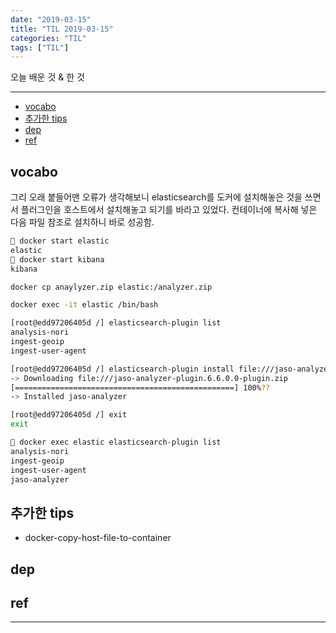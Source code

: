 ```yaml
---
date: "2019-03-15"
title: "TIL 2019-03-15"
categories: "TIL"
tags: ["TIL"]
---
```


오늘 배운 것 & 한 것

----------

- [vocabo](#vocabo)
- [추가한 tips](#추가한-tips)
- [dep](#dep)
- [ref](#ref)

## vocabo

그리 오래 붙들어맨 오류가 생각해보니 elasticsearch를 도커에 설치해놓은 것을 쓰면서 플러그인을 호스트에서 설치해놓고 되기를 바라고 있었다. 컨테이너에 복사해 넣은 다음 파일 참조로 설치하니 바로 성공함.

```bash
 docker start elastic
elastic
 docker start kibana
kibana

docker cp anaylyzer.zip elastic:/analyzer.zip

```

```bash
docker exec -it elastic /bin/bash

[root@edd97206405d /] elasticsearch-plugin list
analysis-nori
ingest-geoip
ingest-user-agent

[root@edd97206405d /] elasticsearch-plugin install file:///jaso-analyzer-plugin.6.6.0.0-plugin.zip
-> Downloading file:///jaso-analyzer-plugin.6.6.0.0-plugin.zip
[=================================================] 100%??
-> Installed jaso-analyzer

[root@edd97206405d /] exit
exit

 docker exec elastic elasticsearch-plugin list
analysis-nori
ingest-geoip
ingest-user-agent
jaso-analyzer

```

## 추가한 tips

- docker-copy-host-file-to-container

## dep

## ref

----------
